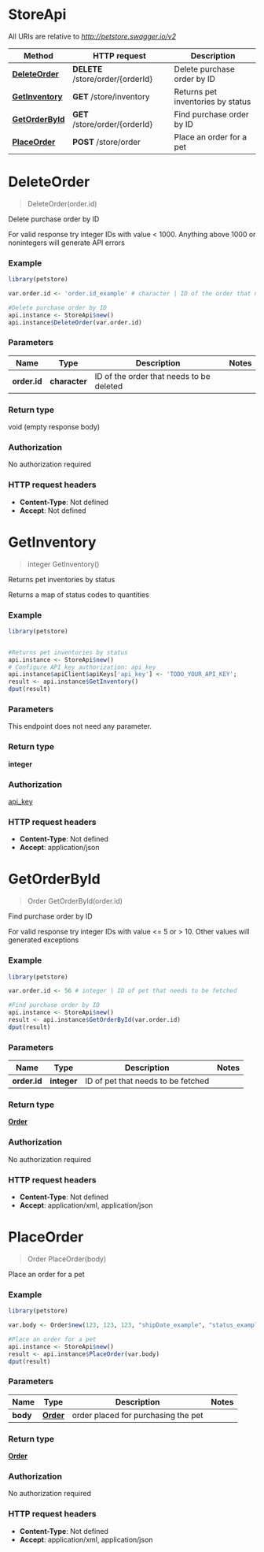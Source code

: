 # StoreApi

All URIs are relative to *http://petstore.swagger.io/v2*

Method | HTTP request | Description
------------- | ------------- | -------------
[**DeleteOrder**](StoreApi.md#DeleteOrder) | **DELETE** /store/order/{orderId} | Delete purchase order by ID
[**GetInventory**](StoreApi.md#GetInventory) | **GET** /store/inventory | Returns pet inventories by status
[**GetOrderById**](StoreApi.md#GetOrderById) | **GET** /store/order/{orderId} | Find purchase order by ID
[**PlaceOrder**](StoreApi.md#PlaceOrder) | **POST** /store/order | Place an order for a pet


# **DeleteOrder**
> DeleteOrder(order.id)

Delete purchase order by ID

For valid response try integer IDs with value < 1000. Anything above 1000 or nonintegers will generate API errors

### Example
```R
library(petstore)

var.order.id <- 'order.id_example' # character | ID of the order that needs to be deleted

#Delete purchase order by ID
api.instance <- StoreApi$new()
api.instance$DeleteOrder(var.order.id)
```

### Parameters

Name | Type | Description  | Notes
------------- | ------------- | ------------- | -------------
 **order.id** | **character**| ID of the order that needs to be deleted | 

### Return type

void (empty response body)

### Authorization

No authorization required

### HTTP request headers

 - **Content-Type**: Not defined
 - **Accept**: Not defined



# **GetInventory**
> integer GetInventory()

Returns pet inventories by status

Returns a map of status codes to quantities

### Example
```R
library(petstore)


#Returns pet inventories by status
api.instance <- StoreApi$new()
# Configure API key authorization: api_key
api.instance$apiClient$apiKeys['api_key'] <- 'TODO_YOUR_API_KEY';
result <- api.instance$GetInventory()
dput(result)
```

### Parameters
This endpoint does not need any parameter.

### Return type

**integer**

### Authorization

[api_key](../README.md#api_key)

### HTTP request headers

 - **Content-Type**: Not defined
 - **Accept**: application/json



# **GetOrderById**
> Order GetOrderById(order.id)

Find purchase order by ID

For valid response try integer IDs with value <= 5 or > 10. Other values will generated exceptions

### Example
```R
library(petstore)

var.order.id <- 56 # integer | ID of pet that needs to be fetched

#Find purchase order by ID
api.instance <- StoreApi$new()
result <- api.instance$GetOrderById(var.order.id)
dput(result)
```

### Parameters

Name | Type | Description  | Notes
------------- | ------------- | ------------- | -------------
 **order.id** | **integer**| ID of pet that needs to be fetched | 

### Return type

[**Order**](Order.md)

### Authorization

No authorization required

### HTTP request headers

 - **Content-Type**: Not defined
 - **Accept**: application/xml, application/json



# **PlaceOrder**
> Order PlaceOrder(body)

Place an order for a pet

### Example
```R
library(petstore)

var.body <- Order$new(123, 123, 123, "shipDate_example", "status_example", "complete_example") # Order | order placed for purchasing the pet

#Place an order for a pet
api.instance <- StoreApi$new()
result <- api.instance$PlaceOrder(var.body)
dput(result)
```

### Parameters

Name | Type | Description  | Notes
------------- | ------------- | ------------- | -------------
 **body** | [**Order**](Order.md)| order placed for purchasing the pet | 

### Return type

[**Order**](Order.md)

### Authorization

No authorization required

### HTTP request headers

 - **Content-Type**: Not defined
 - **Accept**: application/xml, application/json



